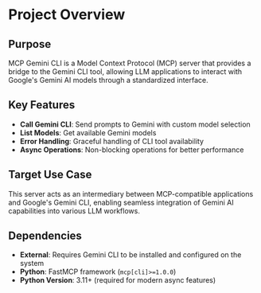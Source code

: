 # Project Overview

## Purpose

MCP Gemini CLI is a Model Context Protocol (MCP) server that provides a bridge to the Gemini CLI tool, allowing LLM applications to interact with Google's Gemini AI models through a standardized interface.

## Key Features

- **Call Gemini CLI**: Send prompts to Gemini with custom model selection
- **List Models**: Get available Gemini models
- **Error Handling**: Graceful handling of CLI tool availability
- **Async Operations**: Non-blocking operations for better performance

## Target Use Case

This server acts as an intermediary between MCP-compatible applications and Google's Gemini CLI, enabling seamless integration of Gemini AI capabilities into various LLM workflows.

## Dependencies

- **External**: Requires Gemini CLI to be installed and configured on the system
- **Python**: FastMCP framework (`mcp[cli]>=1.0.0`)
- **Python Version**: 3.11+ (required for modern async features)
